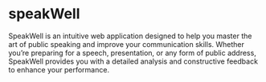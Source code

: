 # speakWell
SpeakWell is an intuitive web application designed to help you master the art of public speaking and improve your communication skills. Whether you’re preparing for a speech, presentation, or any form of public address, SpeakWell provides you with a detailed analysis and constructive feedback to enhance your performance.
